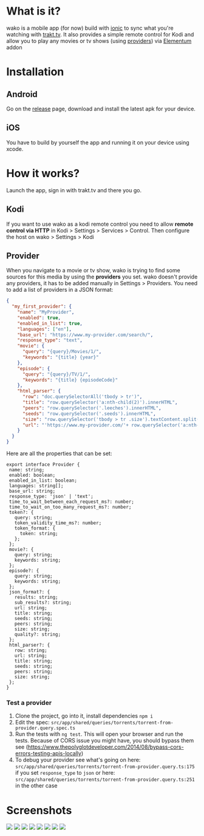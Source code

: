 # What is it?

wako is a mobile app (for now) build with [ionic](https://github.com/ionic-team/ionic) to sync what you're watching with [trakt.tv](https://trakt.tv).
It also provides a simple remote control for Kodi and allow you to play any movies or tv shows (using [providers](https://github.com/JumBay/wako/blob/master/README.md#provider))
via [Elementum](https://github.com/elgatito/plugin.video.elementum) addon

# Installation

## Android

Go on the [release](https://github.com/JumBay/wako/releases/) page, download and install the latest apk for your device.

## iOS

You have to build by yourself the app and running it on your device using xcode.

# How it works?

Launch the app, sign in with trakt.tv and there you go.

## Kodi

If you want to use wako as a kodi remote control you need to allow **remote control via HTTP**
in Kodi > Settings > Services > Control. Then configure the host on wako > Settings > Kodi

## Provider

When you navigate to a movie or tv show, wako is trying to find some sources for this media by using the **providers** you set.
wako doesn't provide any providers, it has to be added manually in Settings > Providers.
You need to add a list of providers in a JSON format:

```json
{
  "my_first_provider": {
    "name": "MyProvider",
    "enabled": true,
    "enabled_in_list": true,
    "languages": ["en"],
    "base_url": "https://www.my-provider.com/search/",
    "response_type": "text",
    "movie": {
      "query": "{query}/Movies/1/",
      "keywords": "{title} {year}"
    },
    "episode": {
      "query": "{query}/TV/1/",
      "keywords": "{title} {episodeCode}"
    },
    "html_parser": {
      "row": "doc.querySelectorAll('tbody > tr')",
      "title": "row.querySelector('a:nth-child(2)').innerHTML",
      "peers": "row.querySelector('.leeches').innerHTML",
      "seeds": "row.querySelector('.seeds').innerHTML",
      "size": "row.querySelector('tbody > tr .size').textContent.split('B')[0] + 'B'",
      "url": "'https://www.my-provider.com/'+ row.querySelector('a:nth-child(2)').getAttribute('href')"
    }
  }
}
```

Here are all the properties that can be set:

```TS
export interface Provider {
 name: string;
 enabled: boolean;
 enabled_in_list: boolean;
 languages: string[];
 base_url: string;
 response_type: 'json' | 'text';
 time_to_wait_between_each_request_ms?: number;
 time_to_wait_on_too_many_request_ms?: number;
 token?: {
   query: string;
   token_validity_time_ms?: number;
   token_format: {
     token: string;
   };
 };
 movie?: {
   query: string;
   keywords: string;
 };
 episode?: {
   query: string;
   keywords: string;
 };
 json_format?: {
   results: string;
   sub_results?: string;
   url: string;
   title: string;
   seeds: string;
   peers: string;
   size: string;
   quality?: string;
 };
 html_parser?: {
   row: string;
   url: string;
   title: string;
   seeds: string;
   peers: string;
   size: string;
 };
}

```

### Test a provider

1. Clone the project, go into it, install dependencies `npm i`
2. Edit the spec: `src/app/shared/queries/torrents/torrent-from-provider.query.spec.ts`
3. Run the tests with `ng test`. This will open your browser and run the tests. Because of CORS issue
   you might have, you should bypass them see (https://www.thepolyglotdeveloper.com/2014/08/bypass-cors-errors-testing-apis-locally)
4. To debug your provider see what's going on here: `src/app/shared/queries/torrents/torrent-from-provider.query.ts:175`
   if you set `response_type` to `json` or here: `src/app/shared/queries/torrents/torrent-from-provider.query.ts:251` in the other case

# Screenshots

![](https://github.com/JumBay/wako/blob/master/resources/github/screen1.png?raw=true)
![](https://github.com/JumBay/wako/blob/master/resources/github/screen2.png?raw=true)
![](https://github.com/JumBay/wako/blob/master/resources/github/screen3.png?raw=true)
![](https://github.com/JumBay/wako/blob/master/resources/github/screen4.png?raw=true)
![](https://github.com/JumBay/wako/blob/master/resources/github/screen5.png?raw=true)
![](https://github.com/JumBay/wako/blob/master/resources/github/screen6.png?raw=true)
![](https://github.com/JumBay/wako/blob/master/resources/github/screen7.png?raw=true)
![](https://github.com/JumBay/wako/blob/master/resources/github/screen8.png?raw=true)
